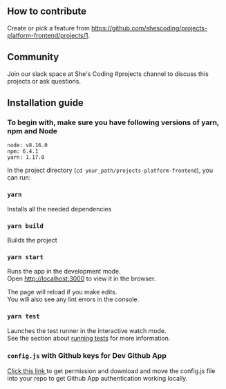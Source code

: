 ## How to contribute
Create or pick a feature from https://github.com/shescoding/projects-platform-frontend/projects/1.

## Community
Join our slack space at She's Coding #projects channel to discuss this projects or ask questions.


## Installation guide

### To begin with, make sure you have following versions of yarn, npm and Node
`node: v8.16.0` <br />
`npm: 6.4.1` <br />
`yarn: 1.17.0` <br />

In the project directory (`cd your_path/projects-platform-frontend`), you can run:

### `yarn`

Installs all the needed dependencies

### `yarn build`

Builds the project

### `yarn start`

Runs the app in the development mode.<br />
Open [http://localhost:3000](http://localhost:3000) to view it in the browser.

The page will reload if you make edits.<br />
You will also see any lint errors in the console.

### `yarn test`

Launches the test runner in the interactive watch mode.<br />
See the section about [running tests](https://facebook.github.io/create-react-app/docs/running-tests) for more information.


### `config.js` with Github keys for Dev Github App

[Click this link ](https://drive.google.com/open?id=1BEe4RnmLFPEk2Jw_BxNLLu9fQm065FVZ) to get permission and download and move the config.js file into your repo to get Github App authentication working locally.
